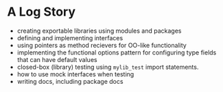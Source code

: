 # A Log Story

- creating exportable libraries using modules and packages
- defining and implementing interfaces
- using pointers as method recievers for OO-like functionality
- implementing the functional options pattern for configuring type fields that can have default values
- closed-box (library) testing using `mylib_test` import statements.
- how to use mock interfaces when testing
- writing docs, including package docs
